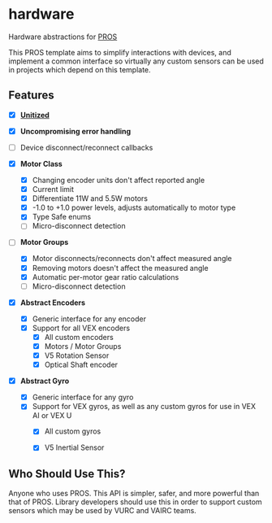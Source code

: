 # hardware

Hardware abstractions for [PROS](https://pros.cs.purdue.edu/)

This PROS template aims to simplify interactions with devices, and implement a common interface so virtually any custom sensors can be used in projects which depend on this template.

## Features

 - [X] **[Unitized](https://github.com/LemLib/units)**
 - [X] **Uncompromising error handling**
 - [ ] Device disconnect/reconnect callbacks

 - [X] **Motor Class**
    - [X] Changing encoder units don't affect reported angle
    - [X] Current limit
    - [X] Differentiate 11W and 5.5W motors
    - [X] -1.0 to +1.0 power levels, adjusts automatically to motor type
    - [X] Type Safe enums
    - [ ] Micro-disconnect detection

 - [ ] **Motor Groups**
    - [X] Motor disconnects/reconnects don't affect measured angle
    - [X] Removing motors doesn't affect the measured angle
    - [X] Automatic per-motor gear ratio calculations
    - [ ] Micro-disconnect detection

 - [X] **Abstract Encoders**
    - [X] Generic interface for any encoder
    - [X] Support for all VEX encoders
        - [X] All custom encoders
        - [X] Motors / Motor Groups
        - [X] V5 Rotation Sensor
        - [X] Optical Shaft encoder

 - [X] **Abstract Gyro**
    - [X] Generic interface for any gyro
    - [X] Support for VEX gyros, as well as any custom gyros for use in VEX AI or VEX U
        - [X] All custom gyros
        - [X] V5 Inertial Sensor


## Who Should Use This?

Anyone who uses PROS. This API is simpler, safer, and more powerful than that of PROS. Library developers should use this in order to support custom sensors which may be used by VURC and VAIRC teams.